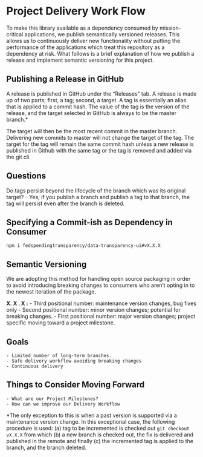 # Project Delivery Work Flow
To make this library available as a dependency consumed by mission-critical applications, we publish semantically versioned releases. This allows us to continuously deliver new functionality without putting the performance of the applications which treat this repository as a dependency at risk. What follows is a brief explanation of how we publish a release and implement semantic versioning for this project.

## Publishing a Release in GitHub
A release is published in GitHub under the “Releases” tab.  A release is made up of two parts; first, a tag; second, a target. A tag is essentially an alias that is applied to a commit hash. The value of the tag is the version of the release, and the target selected in GitHub is always to be the master branch.*

The target will then be the most recent commit in the master branch. Delivering new commits to master will not change the target of the tag. The target for the tag will remain the same commit hash unless a new release is published in Github with the same tag or the tag is removed and added via the git cli.

## Questions
Do tags persist beyond the lifecycle of the branch which was its original target?
	- Yes; if you publish a branch and publish a tag to that branch,  the tag will persist even after the branch is deleted.

## Specifying a Commit-ish as Dependency in Consumer 
`npm i fedspendingtransparency/data-transparency-ui#vX.X.X` 

## Semantic Versioning
We are adopting this method for handling open source packaging in order to avoid introducing breaking changes to consumers who aren’t opting in to the newest iteration of the package.

**X. X . X :** 
	- Third positional number: maintenance version changes, bug fixes only
	- Second positional number: minor version changes; potential for breaking changes.
	- First positional number: major version changes; project specific moving toward a project milestone.

## Goals
	- Limited number of long-term branches.
	- Safe delivery workflow avoiding breaking changes
	- Continuous delivery

## Things to Consider Moving Forward
	- What are our Project Milestones?
	- How can we improve our Delivery Workflow

*The only exception to this is when a past version is supported via a maintenance version change. In this exceptional case, the following procedure is used: (a) tag to be incremented is checked out  `git checkout vX.X.X` from which (b) a new branch is checked out, the fix is delivered and published in the remote and finally (c) the incremented tag is applied to the branch, and the branch deleted.